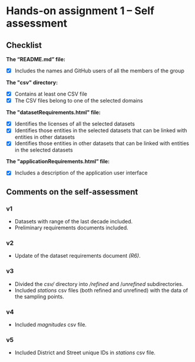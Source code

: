 # Hands-on assignment 1 – Self assessment #

## Checklist ##

**The “README.md” file:**

- [X] Includes the names and GitHub users of all the members of the group

**The "csv" directory:**

- [X] Contains at least one CSV file 
- [X] The CSV files belong to one of the selected domains

**The "datasetRequirements.html" file:**

- [X] Identifies the licenses of all the selected datasets
- [X] Identifies those entities in the selected datasets that can be linked with entities in other datasets
- [X] Identifies those entities in other datasets that can be linked with entities in the selected datasets 

**The "applicationRequirements.html” file:**

- [X] Includes a description of the application user interface

## Comments on the self-assessment ##

### v1
* Datasets with range of the last decade included.
* Preliminary requirements documents included.
### v2
* Update of the dataset requirements document _(R6)_.
### v3
* Divided the _csv/_ directory into _/refined_ and /_unrefined_ subdirectories.
* Included _stations_ csv files (both refined and unrefined) with the data of the sampling points.
### v4
* Included _magnitudes_ csv file.
### v5
* Included District and Street unique IDs in _stations_ csv file.